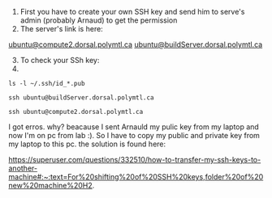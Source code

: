 1. First you have to create your own SSH key and send him to serve's admin (probably Arnaud) to get the permission
2. The server's link is here: 

ubuntu@compute2.dorsal.polymtl.ca
ubuntu@buildServer.dorsal.polymtl.ca

3. To check your SSh key:
4. 
```console
ls -l ~/.ssh/id_*.pub
```

```console
ssh ubuntu@buildServer.dorsal.polymtl.ca
```

```console
ssh ubuntu@compute2.dorsal.polymtl.ca
```
I got erros. why? beacause I sent Arnauld my pulic key from my laptop and now I'm on pc from lab :). So I have to copy my public and private key from my laptop to this pc. the solution is found here:‌

https://superuser.com/questions/332510/how-to-transfer-my-ssh-keys-to-another-machine#:~:text=For%20shifting%20of%20SSH%20keys,folder%20of%20new%20machine%20H2.


```console

```
```console

```
```console

```
```console

```
```console

```
